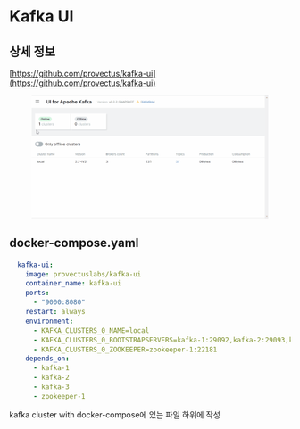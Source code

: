 # Kafka UI



## 상세 정보

[https://github.com/provectus/kafka-ui](https://github.com/provectus/kafka-ui)

<figure><img src="../../.gitbook/assets/image (1) (2).png" alt=""><figcaption></figcaption></figure>

## docker-compose.yaml

```yaml
  kafka-ui:
    image: provectuslabs/kafka-ui
    container_name: kafka-ui
    ports:
      - "9000:8080"
    restart: always
    environment:
      - KAFKA_CLUSTERS_0_NAME=local
      - KAFKA_CLUSTERS_0_BOOTSTRAPSERVERS=kafka-1:29092,kafka-2:29093,kafka-3:29094
      - KAFKA_CLUSTERS_0_ZOOKEEPER=zookeeper-1:22181
    depends_on:
      - kafka-1
      - kafka-2
      - kafka-3
      - zookeeper-1
```

kafka cluster with docker-compose에 있는 파일 하위에 작성

